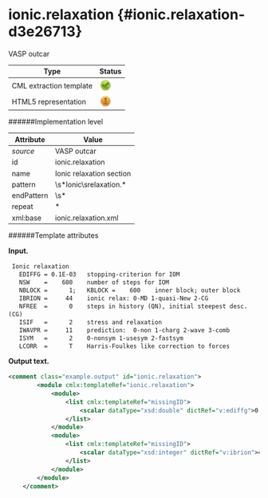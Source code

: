 # ionic.relaxation {#ionic.relaxation-d3e26713}

VASP outcar


| Type                                                                                                                                                | Status                                                                                                                                              |
|----|----|
| CML extraction template                                                                                                                             | ![](/imgs/Total.png)                                                                                                                                |
| HTML5 representation                                                                                                                                | ![](/imgs/Partial.png)                                                                                                                              |

######Implementation level

| Attribute                                                                                                                                           | Value                                                                                                                                               |
|----|----|
| *source*                                                                                                                                            | VASP outcar                                                                                                                                         |
| id                                                                                                                                                  | ionic.relaxation                                                                                                                                    |
| name                                                                                                                                                | Ionic relaxation section                                                                                                                            |
| pattern                                                                                                                                             | \\s\*Ionic\\srelaxation.\*                                                                                                                          |
| endPattern                                                                                                                                          | \\s\*                                                                                                                                               |
| repeat                                                                                                                                              | \*                                                                                                                                                  |
| xml:base                                                                                                                                            | ionic.relaxation.xml                                                                                                                                |

######Template attributes

**Input.**

     Ionic relaxation
       EDIFFG = 0.1E-03   stopping-criterion for IOM
       NSW    =    600    number of steps for IOM
       NBLOCK =      1;   KBLOCK =    600    inner block; outer block 
       IBRION =     44    ionic relax: 0-MD 1-quasi-New 2-CG
       NFREE  =      0    steps in history (QN), initial steepest desc. (CG)
       ISIF   =      2    stress and relaxation
       IWAVPR =     11    prediction:  0-non 1-charg 2-wave 3-comb
       ISYM   =      2    0-nonsym 1-usesym 2-fastsym
       LCORR  =      T    Harris-Foulkes like correction to forces
        
        

**Output text.**

```xml
<comment class="example.output" id="ionic.relaxation">
        <module cmlx:templateRef="ionic.relaxation">
            <module>
                <list cmlx:templateRef="missingID">
                    <scalar dataType="xsd:double" dictRef="v:ediffg">0.1E-03</scalar>
                </list>
            </module>
            <module>
                <list cmlx:templateRef="missingID">
                    <scalar dataType="xsd:integer" dictRef="v:ibrion">44</scalar>
                </list>
            </module>
        </module>
    </comment>
```
